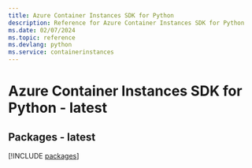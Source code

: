 ```yaml
---
title: Azure Container Instances SDK for Python
description: Reference for Azure Container Instances SDK for Python
ms.date: 02/07/2024
ms.topic: reference
ms.devlang: python
ms.service: containerinstances
---
```

# Azure Container Instances SDK for Python - latest
## Packages - latest
[!INCLUDE [packages](container-instances-index.md)]